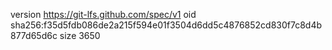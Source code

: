 version https://git-lfs.github.com/spec/v1
oid sha256:f35d5fdb086de2a215f594e01f3504d6dd5c4876852cd830f7c8d4b877d65d6c
size 3650
